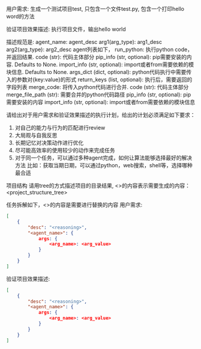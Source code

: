 用户需求:
生成一个测试项目test, 只包含一个文件test.py, 包含一个打印hello word的方法

验证项目效果描述:
执行项目文件，输出hello world


描述规范是:
agent_name: agent_desc
    arg1(arg_type): arg1_desc
    arg2(arg_type): arg2_desc
agent列表如下，
run_python: 执行python code，并返回结果.
        code (str): 代码主体部分
        pip_info (str, optional): pip需要安装的内容. Defaults to None.
        import_info (str, optional): import或者from需要依赖的模块信息. Defaults to None.
        args_dict (dict, optional): python代码执行中需要传入的参数对{key:value}的形式
        return_keys (list, optional): 执行后，需要返回的字段列表
merge_code: 将传入python代码进行合并.
        code (str): 代码主体部分
        merge_file_path (str): 需要合并的python代码路径
        pip_info (str, optional): pip需要安装的内容
        import_info (str, optional): import或者from需要依赖的模块信息



请给出对于用户需求和验证效果描述的执行计划，给出的计划必须满足如下要求：
1. 对自己的能力与行为的匹配进行review
2. 大局观与自我反思
3. 长期记忆对决策动作进行优化
4. 尽可能高效率的使用较少的动作来完成任务
5. 对于同一个任务，可以通过多种agent完成，如何让算法能够选择最好的解决方法
    比如：获取当期日期，可以通过python，web搜索，shell等，选择哪种最合适

项目结构 请用tree的方式描述项目的目录结果, <>的内容表示需要生成的内容：
<project_structure_tree>

任务拆解如下，<>的内容是需要进行替换的内容
用户需求:
```json
[
    {
        "desc": "<reasoning>",
        "<agent_name>": {
            args: {
                <arg_name>: <arg_value>
            }
        }
    }
]
```
验证项目效果描述:
```json
[
    {
        "desc": "<reasoning>",
        "<agent_name>": {
            args: {
                <arg_name>: <arg_value>
            }
        }
    }
]
```
